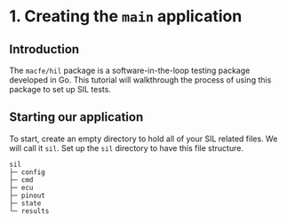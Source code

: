 # 1. Creating the `main` application

## Introduction
The `macfe/hil` package is a software-in-the-loop testing package developed in Go.
This tutorial will walkthrough the process of using this package to set up SIL tests. 

## Starting our application
To start, create an empty directory to hold all of your SIL related files. We will call it `sil`. Set up the `sil` directory to have this file structure. 

```
sil
├─ config
├─ cmd
├─ ecu
├─ pinout
├─ state
└─ results
```
